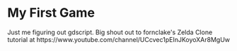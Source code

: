 <h1>My First Game</h1>
<p>Just me figuring out gdscript. Big shout out to fornclake's Zelda Clone tutorial at https://www.youtube.com/channel/UCcvec1pEInJKoyoXAr8MgUw</p>